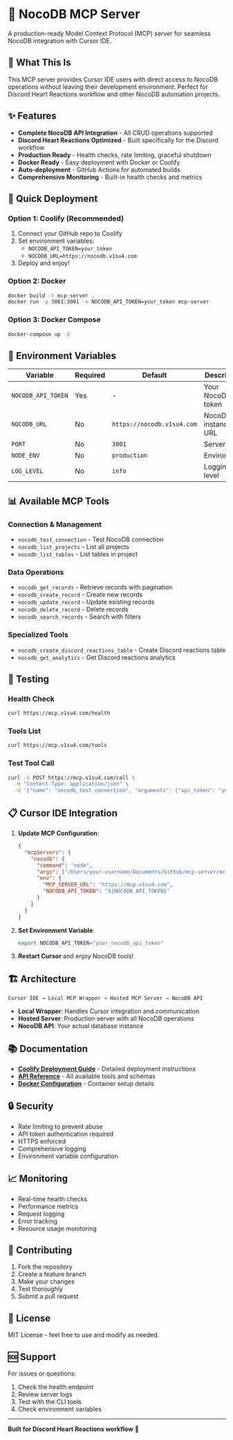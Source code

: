 # 🚀 NocoDB MCP Server

A production-ready Model Context Protocol (MCP) server for seamless NocoDB integration with Cursor IDE.

## 🎯 What This Is

This MCP server provides Cursor IDE users with direct access to NocoDB operations without leaving their development environment. Perfect for Discord Heart Reactions workflow and other NocoDB automation projects.

## ✨ Features

- **Complete NocoDB API Integration** - All CRUD operations supported
- **Discord Heart Reactions Optimized** - Built specifically for the Discord workflow
- **Production Ready** - Health checks, rate limiting, graceful shutdown
- **Docker Ready** - Easy deployment with Docker or Coolify
- **Auto-deployment** - GitHub Actions for automated builds
- **Comprehensive Monitoring** - Built-in health checks and metrics

## 🚀 Quick Deployment

### Option 1: Coolify (Recommended)
1. Connect your GitHub repo to Coolify
2. Set environment variables:
   - `NOCODB_API_TOKEN=your_token`
   - `NOCODB_URL=https://nocodb.v1su4.com`
3. Deploy and enjoy!

### Option 2: Docker
```bash
docker build -t mcp-server .
docker run -p 3001:3001 -e NOCODB_API_TOKEN=your_token mcp-server
```

### Option 3: Docker Compose
```bash
docker-compose up -d
```

## 🔧 Environment Variables

| Variable | Required | Default | Description |
|----------|----------|---------|-------------|
| `NOCODB_API_TOKEN` | Yes | - | Your NocoDB API token |
| `NOCODB_URL` | No | `https://nocodb.v1su4.com` | NocoDB instance URL |
| `PORT` | No | `3001` | Server port |
| `NODE_ENV` | No | `production` | Environment |
| `LOG_LEVEL` | No | `info` | Logging level |

## 📊 Available MCP Tools

### Connection & Management
- `nocodb_test_connection` - Test NocoDB connection
- `nocodb_list_projects` - List all projects
- `nocodb_list_tables` - List tables in project

### Data Operations
- `nocodb_get_records` - Retrieve records with pagination
- `nocodb_create_record` - Create new records
- `nocodb_update_record` - Update existing records
- `nocodb_delete_record` - Delete records
- `nocodb_search_records` - Search with filters

### Specialized Tools
- `nocodb_create_discord_reactions_table` - Create Discord reactions table
- `nocodb_get_analytics` - Get Discord reactions analytics

## 🧪 Testing

### Health Check
```bash
curl https://mcp.v1su4.com/health
```

### Tools List
```bash
curl https://mcp.v1su4.com/tools
```

### Test Tool Call
```bash
curl -X POST https://mcp.v1su4.com/call \
  -H "Content-Type: application/json" \
  -d '{"name": "nocodb_test_connection", "arguments": {"api_token": "your_token"}}'
```

## 📋 Cursor IDE Integration

1. **Update MCP Configuration**:
   ```json
   {
     "mcpServers": {
       "nocodb": {
         "command": "node",
         "args": ["/Users/your-username/Documents/Github/mcp-server/mcp-client-wrapper.js"],
         "env": {
           "MCP_SERVER_URL": "https://mcp.v1su4.com",
           "NOCODB_API_TOKEN": "${NOCODB_API_TOKEN}"
         }
       }
     }
   }
   ```

2. **Set Environment Variable**:
   ```bash
   export NOCODB_API_TOKEN="your_nocodb_api_token"
   ```

3. **Restart Cursor** and enjoy NocoDB tools!

## 🏗️ Architecture

```
Cursor IDE → Local MCP Wrapper → Hosted MCP Server → NocoDB API
```

- **Local Wrapper**: Handles Cursor integration and communication
- **Hosted Server**: Production server with all NocoDB operations
- **NocoDB API**: Your actual database instance

## 📚 Documentation

- **[Coolify Deployment Guide](coolify-deployment-guide.md)** - Detailed deployment instructions
- **[API Reference](nocodb-mcp-tools.json)** - All available tools and schemas
- **[Docker Configuration](Dockerfile)** - Container setup details

## 🔒 Security

- Rate limiting to prevent abuse
- API token authentication required
- HTTPS enforced
- Comprehensive logging
- Environment variable configuration

## 📈 Monitoring

- Real-time health checks
- Performance metrics
- Request logging
- Error tracking
- Resource usage monitoring

## 🤝 Contributing

1. Fork the repository
2. Create a feature branch
3. Make your changes
4. Test thoroughly
5. Submit a pull request

## 📄 License

MIT License - feel free to use and modify as needed.

## 🆘 Support

For issues or questions:
1. Check the health endpoint
2. Review server logs
3. Test with the CLI tools
4. Check environment variables

---

**Built for Discord Heart Reactions workflow** 🎉
